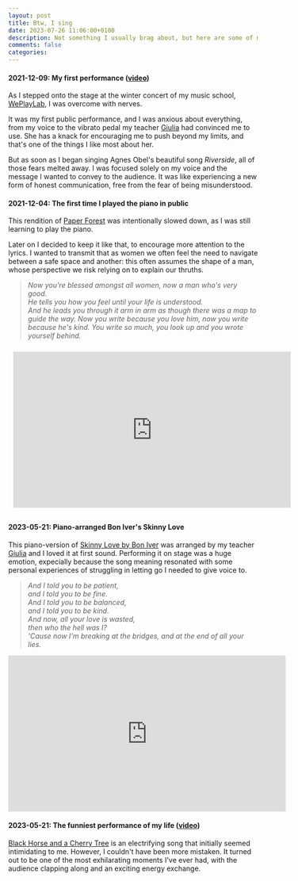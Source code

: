 ```yaml
---
layout: post
title: Btw, I sing
date: 2023-07-26 11:06:00+0100
description: Not something I usually brag about, but here are some of my performances.
comments: false
categories:
---
```


#### __2021-12-09: My first performance__ ([video](https://www.youtube.com/watch?v=KJzhAmVY5-A))

As I stepped onto the stage at the winter concert of my music school, [WePlayLab](https://www.weplaylab.com/), I was overcome with nerves. 

It was my first public performance, and I was anxious about everything, from my voice to the vibrato pedal my teacher [Giulia](https://www.instagram.com/giessevocaltraining/?hl=it) had convinced me to use. She has a knack for encouraging me to push beyond my limits, and that's one of the things I like most about her.

But as soon as I began singing Agnes Obel's beautiful song _Riverside_, all of those fears melted away. I was focused solely on my voice and the message I wanted to convey to the audience. It was like experiencing a new form of honest communication, free from the fear of being misunderstood. 


#### __2021-12-04: The first time I played the piano in public__

This rendition of [Paper Forest](https://www.youtube.com/watch?v=6mGn6Qf5dEM) was intentionally slowed down, as I was still learning to play the piano. 

Later on I decided to keep it like that, to encourage more attention to the lyrics. I wanted to transmit that as women we often feel the need to navigate between a safe space and another: this often assumes the shape of a man, whose perspective we risk relying on to explain our thruths.

> _Now you're blessed amongst all women,_
_now a man who's very good._ \
_He tells you how you feel until your life is understood._ \
_And he leads you through it arm in arm as though there was a map to guide the way._ 
_Now you write because you love him, now you write because he's kind._
_You write so much, you look up and you wrote yourself behind._


<iframe src="https://www.youtube-nocookie.com/embed/-IrA-EwNZMg" title="YouTube video player" allow="accelerometer; autoplay; clipboard-write; encrypted-media; gyroscope; picture-in-picture" allowfullscreen="" width="560" height="315" frameborder="0" style ="padding:10px"></iframe>



#### __2023-05-21: Piano-arranged Bon Iver's Skinny Love__

This piano-version of [Skinny Love by Bon Iver](https://www.youtube.com/watch?v=Dz5s5C6sAt0) was arranged by my teacher [Giulia](https://www.instagram.com/giessevocaltraining/?hl=it) and I loved it at first sound. Performing it on stage was a huge emotion, expecially because the song meaning resonated with some personal experiences of struggling in letting go I needed to give voice to.

> _And I told you to be patient,_\
_and I told you to be fine._\
_And I told you to be balanced,_\
_and I told you to be kind._\
_And now, all your love is wasted,_\
_then who the hell was I?_\
_'Cause now I'm breaking at the bridges, and at the end of all your lies._

<iframe width="560" height="315" src="https://www.youtube.com/embed/WugNeS8eP4k" title="YouTube video player" frameborder="0" allow="accelerometer; autoplay; clipboard-write; encrypted-media; gyroscope; picture-in-picture; web-share" allowfullscreen></iframe>




#### __2023-05-21: The funniest performance of my life ([video](https://www.youtube.com/watch?v=u17JwDa6hTY))__

[Black Horse and a Cherry Tree](https://www.youtube.com/watch?v=PQmDUEv939A) is an electrifying song that initially seemed intimidating to me. However, I couldn't have been more mistaken. It turned out to be one of the most exhilarating moments I've ever had, with the audience clapping along and an exciting energy exchange.


<script async src="https://comments.app/js/widget.js?3" data-comments-app-website="KRdv5SSt" data-limit="5" data-color="B509AC"></script>
